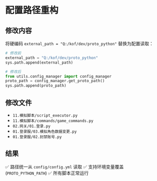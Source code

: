 # 配置路径重构

## 修改内容
将硬编码 `external_path = "Q:/kof/dev/proto_python"` 替换为配置读取：

```python
# 修改前
external_path = "Q:/kof/dev/proto_python"
sys.path.append(external_path)

# 修改后
from utils.config_manager import config_manager
proto_path = config_manager.get_proto_path()
sys.path.append(proto_path)
```

## 修改文件
- `11.模拟脚本/script_executor.py`
- `11.模拟脚本/commands/game_commands.py`  
- `02.网关/01.登录.py`
- `01.登录服/03.模拟角色数据变更.py`
- `01.登录服/02.封禁账号.py`

## 结果
✅ 路径统一从 `config/config.yml` 读取
✅ 支持环境变量覆盖 (`PROTO_PYTHON_PATH`)
✅ 所有脚本正常运行
